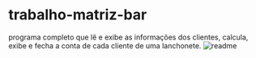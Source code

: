 # trabalho-matriz-bar
programa completo que lê e exibe as informações dos clientes, calcula, exibe e fecha a conta de cada cliente de uma lanchonete.
![readme](https://user-images.githubusercontent.com/114750016/215273090-82b35b86-8654-47af-ad3c-8c7de08eee4f.png)
